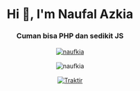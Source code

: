 <h1 align="center">Hi 👋, I'm Naufal Azkia</h1>
<h3 align="center">Cuman bisa PHP dan sedikit JS</h3>
<p align="center"><a href="https://discord.com/users/210046081709375488" target="_blank" rel="noreferrer"><img align="center" src="https://lanyard.cnrad.dev/api/210046081709375488" alt="naufkia" /></a></p>

<p align="center"><img align="center" src="https://github-readme-streak-stats.herokuapp.com/?user=naufkia&theme=dracula" alt="naufkia" /></p>
<p align="center"><a href="https://nauf.space/donate" target="_blank"> <img align="center" src="https://cdn.buymeacoffee.com/buttons/v2/default-yellow.png" height="50" width="210" alt="Traktir" /></a></p>

[//]: # (<p align="center"><a href="https://www.php.net" target="_blank" rel="noreferrer"><img src="https://raw.githubusercontent.com/devicons/devicon/master/icons/php/php-original.svg" alt="php" width="40" height="40"/></a> <a href="https://www.nginx.com" target="_blank" rel="noreferrer"><img src="https://raw.githubusercontent.com/devicons/devicon/master/icons/nginx/nginx-original.svg" alt="nginx" width="40" height="40"/> </a><a href="https://codeigniter.com" target="_blank" rel="noreferrer"> <img src="https://cdn.worldvectorlogo.com/logos/codeigniter.svg" alt="codeigniter" width="40" height="40"/> </a><a href="https://laravel.com/" target="_blank" rel="noreferrer"> <img src="https://raw.githubusercontent.com/devicons/devicon/master/icons/laravel/laravel-plain-wordmark.svg" alt="laravel" width="40" height="40"/> </a><a href="https://developer.mozilla.org/en-US/docs/Web/JavaScript" target="_blank" rel="noreferrer"> <img src="https://raw.githubusercontent.com/devicons/devicon/master/icons/javascript/javascript-original.svg" alt="javascript" width="40" height="40"/> </a><a href="https://www.w3schools.com/css/" target="_blank" rel="noreferrer"> <img src="https://raw.githubusercontent.com/devicons/devicon/master/icons/css3/css3-original-wordmark.svg" alt="css3" width="40" height="40"/> </a><a href="https://www.w3.org/html/" target="_blank" rel="noreferrer"> <img src="https://raw.githubusercontent.com/devicons/devicon/master/icons/html5/html5-original-wordmark.svg" alt="html5" width="40" height="40"/> </a> </p>)

